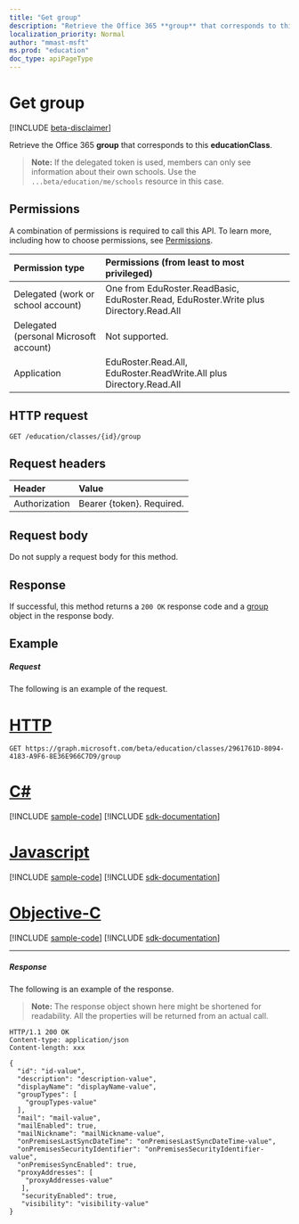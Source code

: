 ```yaml
---
title: "Get group"
description: "Retrieve the Office 365 **group** that corresponds to this **educationClass**."
localization_priority: Normal
author: "mmast-msft"
ms.prod: "education"
doc_type: apiPageType
---
```


# Get group

[!INCLUDE [beta-disclaimer](../../includes/beta-disclaimer.md)]

Retrieve the Office 365 **group** that corresponds to this **educationClass**.

>**Note:** If the delegated token is used, members can only see information about their own schools. Use the `...beta/education/me/schools` resource in this case.

## Permissions
A combination of permissions is required to call this API. To learn more, including how to choose permissions, see [Permissions](/graph/permissions-reference).

|Permission type      | Permissions (from least to most privileged)              |
|:--------------------|:---------------------------------------------------------|
|Delegated (work or school account) |  One from EduRoster.ReadBasic, EduRoster.Read, EduRoster.Write plus Directory.Read.All|
|Delegated (personal Microsoft account) |  Not supported.  |
|Application | EduRoster.Read.All, EduRoster.ReadWrite.All plus Directory.Read.All| 

## HTTP request
<!-- { "blockType": "ignored" } -->
```http
GET /education/classes/{id}/group
```
## Request headers
| Header       | Value |
|:---------------|:--------|
| Authorization  | Bearer {token}. Required.  |

## Request body
Do not supply a request body for this method.
## Response
If successful, this method returns a `200 OK` response code and a [group](../resources/group.md) object in the response body.
## Example
##### Request
The following is an example of the request.

# [HTTP](#tab/http)
<!-- {
  "blockType": "request",
  "name": "get_group"
}-->
```http
GET https://graph.microsoft.com/beta/education/classes/2961761D-8094-4183-A9F6-8E36E966C7D9/group
```
# [C#](#tab/csharp)
[!INCLUDE [sample-code](../includes/snippets/csharp/get-group-csharp-snippets.md)]
[!INCLUDE [sdk-documentation](../includes/snippets/snippets-sdk-documentation-link.md)]

# [Javascript](#tab/javascript)
[!INCLUDE [sample-code](../includes/snippets/javascript/get-group-javascript-snippets.md)]
[!INCLUDE [sdk-documentation](../includes/snippets/snippets-sdk-documentation-link.md)]

# [Objective-C](#tab/objc)
[!INCLUDE [sample-code](../includes/snippets/objc/get-group-objc-snippets.md)]
[!INCLUDE [sdk-documentation](../includes/snippets/snippets-sdk-documentation-link.md)]

---

##### Response
The following is an example of the response. 

>**Note:** The response object shown here might be shortened for readability. All the properties will be returned from an actual call.

<!-- {
  "blockType": "response",
  "truncated": true,
  "@odata.type": "microsoft.graph.user",
  "isCollection": false
} -->
```http
HTTP/1.1 200 OK
Content-type: application/json
Content-length: xxx

{
  "id": "id-value",
  "description": "description-value",
  "displayName": "displayName-value",
  "groupTypes": [
    "groupTypes-value"
  ],
  "mail": "mail-value",
  "mailEnabled": true,
  "mailNickname": "mailNickname-value",
  "onPremisesLastSyncDateTime": "onPremisesLastSyncDateTime-value",
  "onPremisesSecurityIdentifier": "onPremisesSecurityIdentifier-value",
  "onPremisesSyncEnabled": true,
  "proxyAddresses": [
    "proxyAddresses-value"
   ],
   "securityEnabled": true,
   "visibility": "visibility-value"
}
```

<!-- uuid: 0087D9B3-1418-4C87-91C9-A18C6D93706B
2015-10-25 14:57:30 UTC -->
<!--
{
  "type": "#page.annotation",
  "description": "Get user",
  "keywords": "",
  "section": "documentation",
  "tocPath": "",
  "suppressions": [
  ]
}
-->

